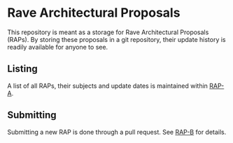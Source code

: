 Rave Architectural Proposals
============================

This repository is meant as a storage for Rave Architectural Proposals (RAPs). By storing these proposals in a git repository, their update history is readily available for anyone to see.

Listing
-------
A list of all RAPs, their subjects and update dates is maintained within [RAP-A](https://github.com/rave-engine/rave-proposals/blob/master/meta/rap-a.txt).

Submitting
----------
Submitting a new RAP is done through a pull request. See [RAP-B](https://github.com/rave-engine/rave-proposals/blob/master/meta/rap-b.txt) for details.
